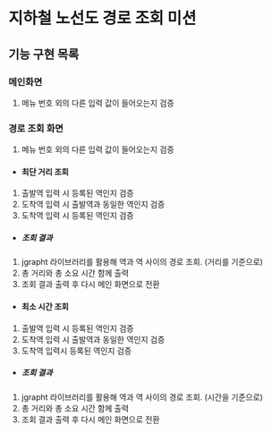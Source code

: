 # 지하철 노선도 경로 조회 미션
## 기능 구현 목록

### 메인화면
1) 메뉴 번호 외의 다른 입력 값이 들어오는지 검증

### 경로 조회 화면
1) 메뉴 번호 외의 다른 입력 값이 들어오는지 검증

- #### 최단 거리 조회
1) 출발역 입력 시 등록된 역인지 검증
2) 도착역 입력 시 출발역과 동일한 역인지 검증
3) 도착역 입력 시 등록된 역인지 검증

- ##### 조회 결과
1) jgrapht 라이브러리를 활용해 역과 역 사이의 경로 조회. (거리를 기준으로)
2) 총 거리와 총 소요 시간 함께 출력
3) 조회 결과 출력 후 다시 메인 화면으로 전환

- #### 최소 시간 조회
1) 출발역 입력 시 등록된 역인지 검증
2) 도착역 입력 시 출발역과 동일한 역인지 검증
3) 도착역 입력시 등록된 역인지 검증

- ##### 조회 결과
1) jgrapht 라이브러리를 활용해 역과 역 사이의 경로 조회. (시간을 기준으로)
2) 총 거리와 총 소요 시간 함께 출력
3) 조회 결과 출력 후 다시 메인 화면으로 전환